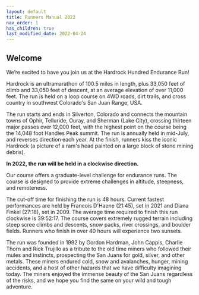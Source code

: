 ```yaml
---
layout: default
title: Runners Manual 2022
nav_order: 1
has_children: true
last_modified_date: 2022-04-24
---
```


## Welcome

We’re excited to have you join us at the Hardrock Hundred Endurance Run!
 
Hardrock is an ultramarathon of 100.5 miles in length, plus 33,050 feet of climb and 33,050 feet of descent, at an average elevation of over 11,000 feet. The run is held on a loop course on 4WD roads, dirt trails, and cross country in southwest Colorado's San Juan Range, USA.
 
The run starts and ends in Silverton, Colorado and connects the mountain towns of Ophir, Telluride, Ouray, and Sherman (Lake City), crossing thirteen major passes over 12,000 feet, with the highest point on the course being the 14,048 foot Handies Peak summit. The run is annually held in mid-July, and reverses direction each year. At the finish, runners kiss the iconic Hardrock (a picture of a ram's head painted on a large block of stone mining debris).
 
**In 2022, the run will be held in a clockwise direction.**
 
Our course offers a graduate-level challenge for endurance runs. The course is designed to provide extreme challenges in altitude, steepness, and remoteness. 
 
The cut-off time for finishing the run is 48 hours. Current fastest performances are held by Francois D'Haene (21:45), set in 2021 and Diana Finkel (27:18), set in 2009. The average time required to finish this run clockwise is 39:52:17. The course covers extremely rugged terrain including steep scree climbs and descents, snow packs, river crossings, and boulder fields. Runners who finish in over 40 hours will experience two sunsets.
 
The run was founded in 1992 by Gordon Hardman, John Cappis, Charlie Thorn and Rick Trujillo as a tribute to the old time miners who followed their mules and instincts, prospecting the San Juans for gold, silver, and other metals. These miners endured cold, snow and avalanches, hunger, mining accidents, and a host of other hazards that we have difficulty imagining today. The miners enjoyed the immense beauty of the San Juans regardless of the risks, and we hope you find the same on your wild and tough adventure.
